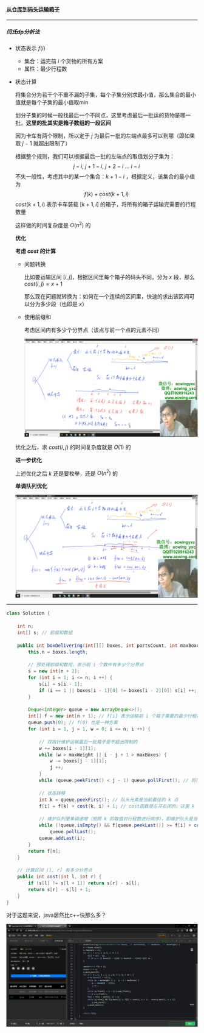 #### <a href="https://leetcode.cn/problems/delivering-boxes-from-storage-to-ports/">从仓库到码头运输箱子</a>

-----------

##### 闫氏dp分析法

- 状态表示 $f(i)$

  - 集合：运完前 $i$ 个货物的所有方案
  - 属性：最少行程数

- 状态计算

  将集合分为若干个不重不漏的子集，每个子集分别求最小值，那么集合的最小值就是每个子集的最小值取min

  划分子集的时候一般找最后一个不同点，这里考虑最后一批运的货物是哪一批，**这里的批其实是箱子数组的一段区间**

  因为卡车有两个限制，所以定于 $j$ 为最后一批的左端点最多可以到哪（即如果取 $j - 1$ 就超出限制了）

  根据整个规则，我们可以根据最后一批的左端点的取值划分子集为：
  $$
  j - i,\ j + 1 - i,\ j + 2 - i\ ...\ i - i
  $$
  不失一般性，考虑其中的某一个集合：$k + 1 - i$ ，根据定义，该集合的最小值为
  $$
  f(k) + cost(k + 1 , i)
  $$
  $cost(k+1,i)$ 表示卡车装载 $[k + 1, i]$ 的箱子，将所有的箱子运输完需要的行程数量

  这样做的时间复杂度是 $O(n^2)$ 的

  **优化**

  **考虑 $cost$ 的计算**

  - 问题转换

    比如要运输区间 $[i, j]$，根据区间里每个箱子的码头不同，分为 $x$ 段，那么 $cost(i, j) = x + 1$

    那么现在问题就转换为：如何在一个连续的区间里，快速的求出该区间可以分为多少段（也即是 $x$）

  - 使用前缀和

    考虑区间内有多少个分界点（该点与前一个点的元素不同）

    ![](../../../img/刷题记录/从仓库到码头运输箱子-前缀和求分界点.png)

  优化之后，求 $cost(i, j)$ 的时间复杂度就是 $O(1)$ 的

  **进一步优化**

  上述优化之后 $k$ 还是要枚举，还是 $O(n^2)$ 的

  **单调队列优化**

  ![](../../../img/刷题记录/从仓库到码头运输箱子-单调队列优化.png)

------------

```java
class Solution {

    int n;
    int[] s; // 前缀和数组

    public int boxDelivering(int[][] boxes, int portsCount, int maxBoxes, int maxWeight) {
        this.n = boxes.length;

        // 预处理前缀和数组，表示前 i 个数中有多少个分界点
        s = new int[n + 2];
        for (int i = 1; i <= n; i ++) {
            s[i] = s[i - 1];
            if (i == 1 || boxes[i - 1][0] != boxes[i - 2][0]) s[i] ++;
        }

        Deque<Integer> queue = new ArrayDeque<>();
        int[] f = new int[n + 1]; // f[i] 表示运输前 i 个箱子需要的最少行程数
        queue.push(0); // f(0) 也是一种方案
        for (int i = 1, j = 1, w = 0; i <= n; i ++) {

            // 双指针维护运输最后一批箱子是不超出限制的
            w += boxes[i - 1][1];
            while (w > maxWeight || i - j + 1 > maxBoxes) {
                w -= boxes[j - 1][1];
                j ++;
            }
            while (queue.peekFirst() < j - 1) queue.pollFirst(); // 将队列里超出限制的删去

            // 状态转移
            int k = queue.peekFirst(); // 队头元素是当前最佳的 k 点
            f[i] = f[k] + cost(k, i) + 1; // cost函数是左开右闭的，这里 k 取不到，所以不是 k + 1。加 1 是加上返程

            // 维护队列里单调递增（按照 k 的取值对行程数进行排序），即维护队头是当前最佳的 k 点
            while (!queue.isEmpty() && f[queue.peekLast()] >= f[i] + cost(i, i + 1) - cost(queue.peekLast(), i + 1)) // 这里cost右端点只需要保证比左端点大，因为取的是差值
                queue.pollLast();
            queue.addLast(i);
        }
        return f[n];
    }

    // 计算区间 (l, r] 有多少分界点
    public int cost(int l, int r) {
        if (s[l] != s[l + 1]) return s[r] - s[l];
        return s[r] - s[l] + 1;
    }
}
```

对于这题来说，java居然比c++快那么多？

![](../../../img/刷题记录/从仓库到码头运输箱子.png)

